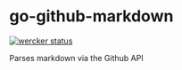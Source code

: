 go-github-markdown
==================

[![wercker status](https://app.wercker.com/status/fde87e53c1f60cb4f5b24f16fc091e6d/m/master "wercker status")](https://app.wercker.com/project/bykey/fde87e53c1f60cb4f5b24f16fc091e6d)

Parses markdown via the Github API
